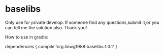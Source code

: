 # baselibs
Only use for private develop.
If someone find any questions,submit it,or you can tell me the solution also.
Thank you!

How to use in gradle:

dependencies {
  compile 'org.linwg1988:baselibs:1.0.1'
}
